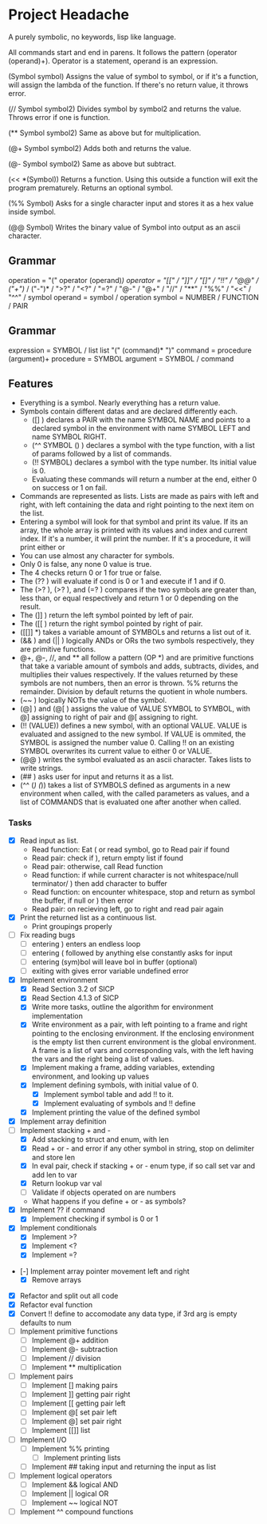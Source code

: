 # Project Headache

A purely symbolic, no keywords, lisp like language.

All commands start and end in parens. It follows the pattern (operator (operand)+). Operator is a statement, operand is an expression.

(Symbol symbol) Assigns the value of symbol to symbol, or if it's a function, will assign the lambda of the function. If there's no return value, it throws error.

(// Symbol symbol2) Divides symbol by symbol2 and returns the value. Throws error if one is function.

(** Symbol symbol2) Same as above but for multiplication.

(@+ Symbol symbol2) Adds both and returns the value.

(@- Symbol symbol2) Same as above but subtract.

(<< *(Symbol)) Returns a function. Using this outside a function will exit the program prematurely. Returns an optional symbol.

(%% Symbol) Asks for a single character input and stores it as a hex value inside symbol.

(@@ Symbol) Writes the binary value of Symbol into output as an ascii character.

## Grammar

operation = "(" operator (operand)*)
operator = "[[" / "]]" / "[]" / "!!" / "@@" / ("+")* / ("-")* / ">?" / "<?" / "=?" / "@-" / "@+" / "//" / "**" / "%%" / "<<" / "^^" / symbol
operand = symbol / operation
symbol = NUMBER / FUNCTION / PAIR

## Grammar

expression = SYMBOL / list
list "(" (command)* ")"
command = procedure (argument)+
procedure = SYMBOL
argument = SYMBOL / command

## Features
- Everything is a symbol. Nearly everything has a return value.
- Symbols contain different datas and are declared differently each.
    - ([] <SYMBOL NAME> <SYMBOL LEFT> <SYMBOL RIGHT>) declares a PAIR with the name SYMBOL NAME and points to a declared symbol in the environment with name SYMBOL LEFT and name SYMBOL RIGHT.
    - (^^ SYMBOL (<params>) <body>) declares a symbol with the type function, with a list of params followed by a list of commands.
    - (!! SYMBOL) declares a symbol with the type number. Its initial value is 0.
    - Evaluating these commands will return a number at the end, either 0 on success or 1 on fail.
- Commands are represented as lists. Lists are made as pairs with left and right, with left containing the data and right pointing to the next item on the list.
- Entering a symbol will look for that symbol and print its value. If its an array, the whole array is printed with its values and index and current index. If it's a number, it will print the number. If it's a procedure, it will print either <primitive proc> or <compound proc>
- You can use almost any character for symbols.
- Only 0 is false, any none 0 value is true.
- The 4 checks return 0 or 1 for true or false.
- The (?? <cond> <if> <else>) will evaluate if cond is 0 or 1 and execute <if> if 1 and <else> if 0.
- The (>? <SYMBOL> <SYMBOL>), (>? <SYMBOL> <SYMBOL>), and (=? <SYMBOL> <SYMBOL>) compares if the two symbols are greater than, less than, or equal respectively and return 1 or 0 depending on the result.
- The (]] <PAIR SYMBOL>) return the left symbol pointed by left of pair.
- The ([[ <PAIR SYMBOL>) return the right symbol pointed by right of pair.
- ([[]] <SYMBOL>*) takes a variable amount of SYMBOLs and returns a list out of it.
- (&& <SYMBOL> <SYMBOL>) and (|| <SYMBOL> <SYMBOL>) logically ANDs or ORs the two symbols respectively, they are primitive functions.
- @+, @-, //, and ** all follow a pattern (OP <SYMBOL>*) and are primitive functions that take a variable amount of symbols and adds, subtracts, divides, and multiplies their values respectively. If the values returned by these symbols are not numbers, then an error is thrown. %% returns the remainder. Division by default returns the quotient in whole numbers.
- (~~ <SYMBOL>) logically NOTs the value of the symbol.
- (@] <SYMBOL> <SYMBOL VALUE>) and (@[ <SYMBOL> <SYMBOL VALUE>) assigns the value of VALUE SYMBOL to SYMBOL, with @] assigning to right of pair and @[ assigning to right.
- (!! <SYMBOL> (VALUE)) defines a new symbol, with an optional VALUE. VALUE is evaluated and assigned to the new symbol. If VALUE is ommited, the SYMBOL is assigned the number value 0. Calling !! on an existing SYMBOL overwrites its current value to either 0 or VALUE.
- (@@ <SYMBOL>) writes the symbol evaluated as an ascii character. Takes lists to write strings.
- (## <SYMBOL>) asks user for input and returns it as a list.
- (^^ (<SYMBOL>*) (<COMMANDS>*)) takes a list of SYMBOLS defined as arguments in a new environment when called, with the called parameters as values, and a list of COMMANDS that is evaluated one after another when called.

### Tasks
- [x] Read input as list.
    - Read function: Eat ( or read symbol, go to Read pair if found
    - Read pair: check if ), return empty list if found
    - Read pair: otherwise, call Read function
    - Read function: if while current character is not whitespace/null terminator/ ) then add character to buffer
    - Read function: on encounter whitespace, stop and return as symbol the buffer, if null or ) then error
    - Read pair: on recieving left, go to right and read pair again
- [x] Print the returned list as a continuous list.
    - Print groupings properly
- [ ] Fix reading bugs
    - [ ] entering ) enters an endless loop
    - [ ] entering ( followed by anything else constantly asks for input
    - [ ] entering (sym)bol will leave bol in buffer (optional)
    - [ ] exiting with <C-c> gives error variable undefined error
- [x] Implement environment
    - [x] Read Section 3.2 of SICP
    - [x] Read Section 4.1.3 of SICP
    - [x] Write more tasks, outline the algorithm for environment implementation
    - [x] Write environment as a pair, with left pointing to a frame and right pointing to the enclosing environment. If the enclosing environment is the empty list then current environment is the global environment. A frame is a list of vars and corresponding vals, with the left having the vars and the right being a list of values.
    - [x] Implement making a frame, adding variables, extending environment, and looking up values
    - [x] Implement defining symbols, with initial value of 0.
        - [x] Implement symbol table and add !! to it.
        - [x] Implement evaluating of symbols and !! define
    - [x] Implement printing the value of the defined symbol
- [x] Implement array definition
- [ ] Implement stacking + and -
    - [x] Add stacking to struct and enum, with len
    - [x] Read + or - and error if any other symbol in string, stop on delimiter and store len
    - [x] In eval pair, check if stacking + or - enum type, if so call set var and add len to var
    - [x] Return lookup var val
    - [ ] Validate if objects operated on are numbers
    - What happens if you define + or - as symbols?
- [x] Implement ?? if command
    - [x] Implement checking if symbol is 0 or 1
- [x] Implement conditionals
    - [x] Implement >?
    - [x] Implement <?
    - [x] Implement =?
- [-] Implement array pointer movement left and right
    - [x] Remove arrays
- [x] Refactor and split out all code
- [x] Refactor eval function
- [x] Convert !! define to accomodate any data type, if 3rd arg is empty defaults to num
- [ ] Implement primitive functions
    - [ ] Implement @+ addition
    - [ ] Implement @- subtraction
    - [ ] Implement // division
    - [ ] Implement ** multiplication
- [ ] Implement pairs
    - [ ] Implement [] making pairs
    - [ ] Implement ]] getting pair right
    - [ ] Implement [[ getting pair left
    - [ ] Implement @[ set pair left
    - [ ] Implement @] set pair right
    - [ ] Implement [[]] list
- [ ] Implement I/O
    - [ ] Implement %% printing
        - [ ] Implement printing lists
    - [ ] Implement ## taking input and returning the input as list
- [ ] Implement logical operators
    - [ ] Implement && logical AND
    - [ ] Implement || logical OR
    - [ ] Implement ~~ logical NOT
- [ ] Implement ^^ compound functions
